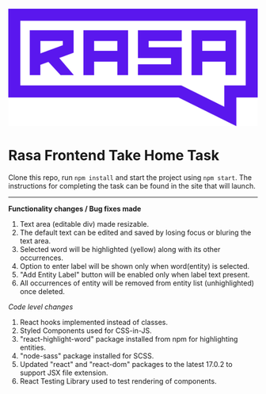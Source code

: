 ![Rasa](/src/components/rasa.svg)

# Rasa Frontend Take Home Task

Clone this repo, run `npm install` and start the project using `npm start`. 
The instructions for completing the task can be found in the site that will launch.

------------------------------------------------------------

**Functionality changes / Bug fixes made**
1) Text area (editable div) made resizable.
2) The default text can be edited and saved by losing focus or bluring the text area.
3) Selected word will be highlighted (yellow) along with its other occurrences.
4) Option to enter label will be shown only when word(entity) is selected.
5) "Add Entity Label" button will be enabled only when label text present.
6) All occurrences of entity will be removed from entity list (unhighlighted) once deleted.

*Code level changes*
1) React hooks implemented instead of classes.
2) Styled Components used for CSS-in-JS.
3) "react-highlight-word" package installed from npm for highlighting entities.
4) "node-sass" package installed for SCSS.
5) Updated "react" and "react-dom" packages to the latest 17.0.2 to support JSX file extension.
6) React Testing Library used to test rendering of components.
